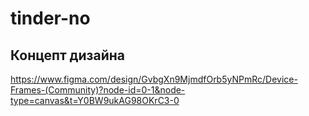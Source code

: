 # tinder-no
## Концепт дизайна
https://www.figma.com/design/GvbgXn9MjmdfOrb5yNPmRc/Device-Frames-(Community)?node-id=0-1&node-type=canvas&t=Y0BW9ukAG98OKrC3-0
